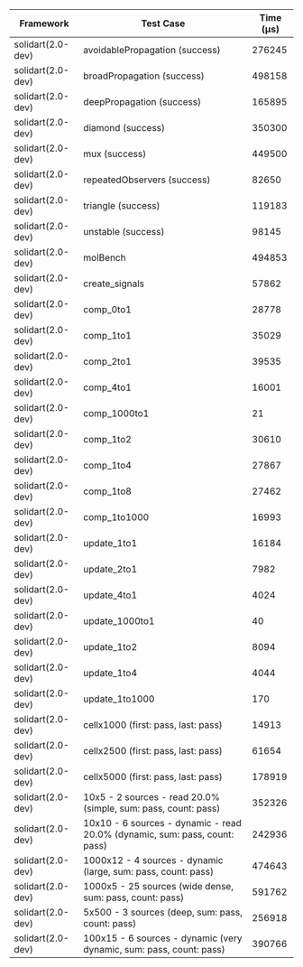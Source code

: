 | Framework | Test Case | Time (μs) |
| --- | --- | --- |
| solidart(2.0-dev) | avoidablePropagation (success) | 276245 |
| solidart(2.0-dev) | broadPropagation (success) | 498158 |
| solidart(2.0-dev) | deepPropagation (success) | 165895 |
| solidart(2.0-dev) | diamond (success) | 350300 |
| solidart(2.0-dev) | mux (success) | 449500 |
| solidart(2.0-dev) | repeatedObservers (success) | 82650 |
| solidart(2.0-dev) | triangle (success) | 119183 |
| solidart(2.0-dev) | unstable (success) | 98145 |
| solidart(2.0-dev) | molBench | 494853 |
| solidart(2.0-dev) | create_signals | 57862 |
| solidart(2.0-dev) | comp_0to1 | 28778 |
| solidart(2.0-dev) | comp_1to1 | 35029 |
| solidart(2.0-dev) | comp_2to1 | 39535 |
| solidart(2.0-dev) | comp_4to1 | 16001 |
| solidart(2.0-dev) | comp_1000to1 | 21 |
| solidart(2.0-dev) | comp_1to2 | 30610 |
| solidart(2.0-dev) | comp_1to4 | 27867 |
| solidart(2.0-dev) | comp_1to8 | 27462 |
| solidart(2.0-dev) | comp_1to1000 | 16993 |
| solidart(2.0-dev) | update_1to1 | 16184 |
| solidart(2.0-dev) | update_2to1 | 7982 |
| solidart(2.0-dev) | update_4to1 | 4024 |
| solidart(2.0-dev) | update_1000to1 | 40 |
| solidart(2.0-dev) | update_1to2 | 8094 |
| solidart(2.0-dev) | update_1to4 | 4044 |
| solidart(2.0-dev) | update_1to1000 | 170 |
| solidart(2.0-dev) | cellx1000 (first: pass, last: pass) | 14913 |
| solidart(2.0-dev) | cellx2500 (first: pass, last: pass) | 61654 |
| solidart(2.0-dev) | cellx5000 (first: pass, last: pass) | 178919 |
| solidart(2.0-dev) | 10x5 - 2 sources - read 20.0% (simple, sum: pass, count: pass) | 352326 |
| solidart(2.0-dev) | 10x10 - 6 sources - dynamic - read 20.0% (dynamic, sum: pass, count: pass) | 242936 |
| solidart(2.0-dev) | 1000x12 - 4 sources - dynamic (large, sum: pass, count: pass) | 474643 |
| solidart(2.0-dev) | 1000x5 - 25 sources (wide dense, sum: pass, count: pass) | 591762 |
| solidart(2.0-dev) | 5x500 - 3 sources (deep, sum: pass, count: pass) | 256918 |
| solidart(2.0-dev) | 100x15 - 6 sources - dynamic (very dynamic, sum: pass, count: pass) | 390766 |
